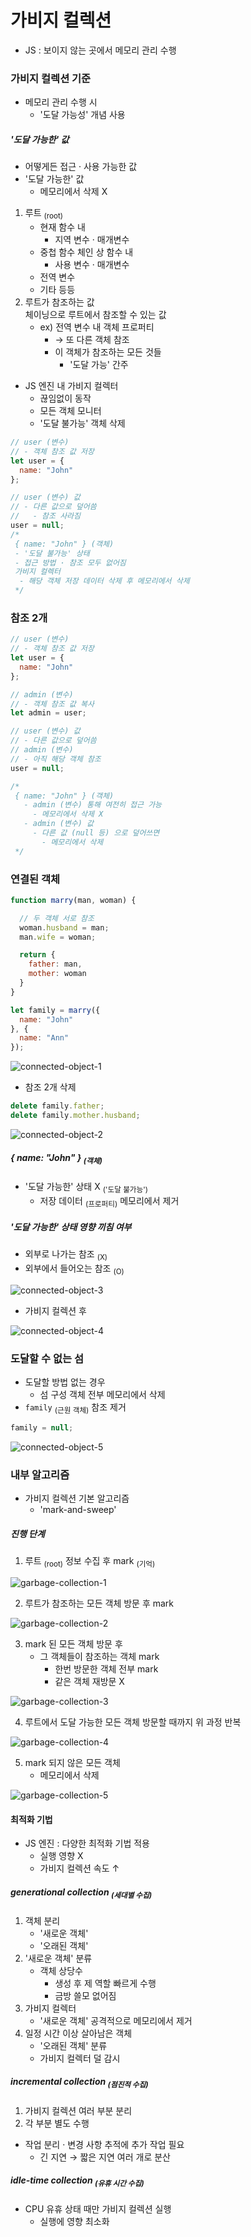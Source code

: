 가비지 컬렉션
============
- JS : 보이지 않는 곳에서 메모리 관리 수행

### 가비지 컬렉션 기준
- 메모리 관리 수행 시
  - '도달 가능성' 개념 사용

##### '도달 가능한' 값
- 어떻게든 접근 · 사용 가능한 값
- '도달 가능한' 값
  - 메모리에서 삭제 X
1. 루트 <sub>(root)</sub>
    - 현재 함수 내
      - 지역 변수 · 매개변수
    - 중첩 함수 체인 상 함수 내
      - 사용 변수 · 매개변수
    - 전역 변수
    - 기타 등등
2. 루트가 참조하는 값<br />체이닝으로 루트에서 참조할 수 있는 값
    - ex&#41; 전역 변수 내 객체 프로퍼티
      - → 또 다른 객체 참조
      - 이 객체가 참조하는 모든 것들
        - '도달 가능' 간주
- JS 엔진 내 가비지 컬렉터
  - 끊임없이 동작
  - 모든 객체 모니터
  - '도달 불가능' 객체 삭제
```javascript
// user (변수)
// - 객체 참조 값 저장
let user = {
  name: "John"
};

// user (변수) 값
// - 다른 값으로 덮어씀
//   - 참조 사라짐
user = null;
/*
 { name: "John" } (객체)
 - '도달 불가능' 상태
 - 접근 방법 · 참조 모두 없어짐
 가비지 컬렉터
  - 해당 객체 저장 데이터 삭제 후 메모리에서 삭제
 */
```

### 참조 2개
```javascript
// user (변수)
// - 객체 참조 값 저장
let user = {
  name: "John"
};

// admin (변수)
// - 객체 참조 값 복사
let admin = user;

// user (변수) 값
// - 다른 값으로 덮어씀
// admin (변수)
// - 아직 해당 객체 참조
user = null;

/*
 { name: "John" } (객체)
   - admin (변수) 통해 여전히 접근 가능
     - 메모리에서 삭제 X
   - admin (변수) 값
     - 다른 값 (null 등) 으로 덮어쓰면
       - 메모리에서 삭제
 */
```

### 연결된 객체
```javascript
function marry(man, woman) {

  // 두 객체 서로 참조
  woman.husband = man;
  man.wife = woman;

  return {
    father: man,
    mother: woman
  }
}

let family = marry({
  name: "John"
}, {
  name: "Ann"
});
```
![connected-object-1](../../images/04/03/connected-object-1.svg)

- 참조 2개 삭제
```javascript
delete family.father;
delete family.mother.husband;
```
![connected-object-2](../../images/04/03/connected-object-2.svg)

##### { name: "John" } <sub>(객체)</sub>
- '도달 가능한' 상태 X <sub>('도달 불가능')</sub>
  - 저장 데이터 <sub>(프로퍼티)</sub> 메모리에서 제거

##### '도달 가능한' 상태 영향 끼침 여부
- 외부로 나가는 참조 <sub>(X)</sub>
- 외부에서 들어오는 참조 <sub>(O)</sub>

![connected-object-3](../../images/04/03/connected-object-3.svg)

- 가비지 컬렉션 후

![connected-object-4](../../images/04/03/connected-object-4.svg)

### 도달할 수 없는 섬
- 도달할 방법 없는 경우
  - 섬 구성 객체 전부 메모리에서 삭제
- `family` <sub>(근원 객체)</sub> 참조 제거
```javascript
family = null;
```
![connected-object-5](../../images/04/03/unreachable-island.svg)

### 내부 알고리즘
- 가비지 컬렉션 기본 알고리즘
  - 'mark-and-sweep'

##### 진행 단계
1. 루트 <sub>(root)</sub> 정보 수집 후 mark <sub>(기억)</sub>

![garbage-collection-1](../../images/04/03/garbage-collection-1.svg)

2. 루트가 참조하는 모든 객체 방문 후 mark

![garbage-collection-2](../../images/04/03/garbage-collection-2.svg)

3. mark 된 모든 객체 방문 후
    - 그 객체들이 참조하는 객체 mark
      - 한번 방문한 객체 전부 mark
      - 같은 객체 재방문 X

![garbage-collection-3](../../images/04/03/garbage-collection-3.svg)

4. 루트에서 도달 가능한 모든 객체 방문할 때까지 위 과정 반복

![garbage-collection-4](../../images/04/03/garbage-collection-4.svg)

5. mark 되지 않은 모든 객체
    - 메모리에서 삭제

![garbage-collection-5](../../images/04/03/garbage-collection-5.svg)

#### 최적화 기법
- JS 엔진 : 다양한 최적화 기법 적용
  - 실행 영향 X
  - 가비지 컬렉션 속도 ↑

##### generational collection <sub>(세대별 수집)</sub>
1. 객체 분리
    - '새로운 객체'
    - '오래된 객체'
2. '새로운 객체' 분류
    - 객체 상당수
      - 생성 후 제 역할 빠르게 수행
      - 금방 쓸모 없어짐
3. 가비지 컬렉터
    - '새로운 객체' 공격적으로 메모리에서 제거
4. 일정 시간 이상 살아남은 객체
    - '오래된 객체' 분류
    - 가비지 컬렉터 덜 감시

##### incremental collection <sub>(점진적 수집)</sub>
1. 가비지 컬렉션 여러 부분 분리
2. 각 부분 별도 수행
- 작업 분리 · 변경 사항 추적에 추가 작업 필요
  - 긴 지연 → 짧은 지연 여러 개로 분산

#####  idle-time collection <sub>(유휴 시간 수집)</sub>
- CPU 유휴 상태 때만 가비지 컬렉션 실행
  - 실행에 영향 최소화
